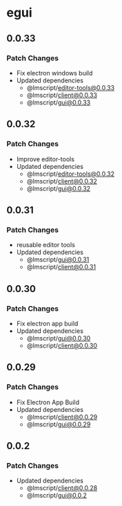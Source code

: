 # egui

## 0.0.33

### Patch Changes

- Fix electron windows build
- Updated dependencies
  - @lmscript/editor-tools@0.0.33
  - @lmscript/client@0.0.33
  - @lmscript/gui@0.0.33

## 0.0.32

### Patch Changes

- Improve editor-tools
- Updated dependencies
  - @lmscript/editor-tools@0.0.32
  - @lmscript/client@0.0.32
  - @lmscript/gui@0.0.32

## 0.0.31

### Patch Changes

- reusable editor tools
- Updated dependencies
  - @lmscript/gui@0.0.31
  - @lmscript/client@0.0.31

## 0.0.30

### Patch Changes

- Fix electron app build
- Updated dependencies
  - @lmscript/gui@0.0.30
  - @lmscript/client@0.0.30

## 0.0.29

### Patch Changes

- Fix Electron App Build
- Updated dependencies
  - @lmscript/client@0.0.29
  - @lmscript/gui@0.0.29

## 0.0.2

### Patch Changes

- Updated dependencies
  - @lmscript/client@0.0.28
  - @lmscript/gui@0.0.2
